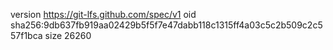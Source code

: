 version https://git-lfs.github.com/spec/v1
oid sha256:9db637fb919aa02429b5f5f7e47dabb118c1315ff4a03c5c2b509c2c557f1bca
size 26260

